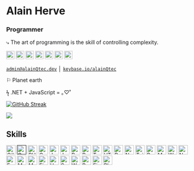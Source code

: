 # Alain Herve

### Programmer

⤷ The art of programming is the skill of controlling complexity.

 <a aligh="left" href="https://alainQtec.dev" target="_blank" rel="noreferrer noopener"><img src="https://raw.githubusercontent.com/0xShapeShifter/readme-md/master/public/images/socials/globe.svg" alt="Website" width="22" height="22" /></a> <a aligh="left" href="mailto:admin@alainQtec.dev" target="_blank" rel="noreferrer noopener"><img src="https://raw.githubusercontent.com/0xShapeShifter/readme-md/master/public/images/socials/at.svg" alt="Email" width="22" height="22" /></a> <a aligh="left" href="https://twitter.com/alainQtec" target="_blank" rel="noreferrer noopener"><img src="https://raw.githubusercontent.com/0xShapeShifter/readme-md/master/public/images/socials/twitter.svg" alt="Twitter" width="22" height="22" /></a> <a aligh="left" href="https://www.linkedin.com/in/alainQtec" target="_blank" rel="noreferrer noopener"><img src="https://raw.githubusercontent.com/0xShapeShifter/readme-md/master/public/images/socials/linkedin.svg" alt="LinkedIn" width="22" height="22" /></a> <a aligh="left" href="https://www.twitch.tv/alainQtec" target="_blank" rel="noreferrer noopener"><img src="https://raw.githubusercontent.com/0xShapeShifter/readme-md/master/public/images/socials/twitch.svg" alt="Twitch" width="22" height="22" /></a> <a aligh="left" href="https://www.youtube.com/@alainQtec_" target="_blank" rel="noreferrer noopener"><img src="https://raw.githubusercontent.com/0xShapeShifter/readme-md/master/public/images/socials/youtube.svg" alt="YouTube" width="22" height="22" /></a> <a aligh="left" href="http://instagram.com/alainQtec" target="_blank" rel="noreferrer noopener"><img src="https://raw.githubusercontent.com/0xShapeShifter/readme-md/master/public/images/socials/instagram.svg" alt="Instagram" width="22" height="22" /></a>
<p align="left">
<a href="mailto:admin@alainQtec.dev"><code>admin@alainQtec.dev</code></a> │ <a href="https://keybase.io/alainQtec/pgp_keys.asc?fingerprint=KEYGOESHERE"><code>keybase.io/alainQtec</code></a>
</p>

⚐ Planet earth

ϟ .NET + JavaScript = ｡♡˚

<!-- ϟ  Working on: [10xlab.dev](https://10xlab.dev), [intellzilla.com](https://intellzilla.com) -->

[![GitHub Streak](https://streak-stats.demolab.com?user=alainQtec&theme=transparent&border_radius=10)](https://git.io/streak-stats)

[![](https://visitcount.itsvg.in/api?id=alainQtec&label=Profile%20Views&color=12&icon=1&pretty=true)](https://alainQtec.dev)

## Skills

<a href="https://learn.microsoft.com/en-us/dotnet/csharp/" target="_blank" rel="noreferrer noopener"><img src="https://raw.githubusercontent.com/0xShapeShifter/readme-md/master/public/images/skills/core/csharp.svg" alt="C#" width="25" height="25" /></a> <a href="" target="_blank" rel="noreferrer noopener"><img src="https://raw.githubusercontent.com/0xShapeShifter/readme-md/master/public/images/skills/core/go.svg" alt="Go" width="25" height="25" /></a> <a href="https://www.php.net" target="_blank" rel="noreferrer noopener"><img src="https://raw.githubusercontent.com/0xShapeShifter/readme-md/master/public/images/skills/core/php.svg" alt="PHP" width="25" height="25" /></a>
<a href="https://qwik.builder.io" target="_blank" rel="noreferrer noopener"><img src="https://raw.githubusercontent.com/0xShapeShifter/readme-md/master/public/images/skills/frontend/qwik.svg" alt="Qwik" width="25" height="25" /></a> <a href="https://www.java.com" target="_blank" rel="noreferrer noopener"><img src="https://raw.githubusercontent.com/0xShapeShifter/readme-md/master/public/images/skills/core/java.svg" alt="Java" width="25" height="25" /></a> <a href="https://www.javascript.com" target="_blank" rel="noreferrer noopener"><img src="https://raw.githubusercontent.com/0xShapeShifter/readme-md/master/public/images/skills/core/javascript.svg" alt="JavaScript" width="25" height="25" /></a> <a href="https://www.python.org" target="_blank" rel="noreferrer noopener"><img src="https://raw.githubusercontent.com/0xShapeShifter/readme-md/master/public/images/skills/core/python.svg" alt="Python" width="25" height="25" /></a> <a href="https://www.rust-lang.org" target="_blank" rel="noreferrer noopener"><img src="https://raw.githubusercontent.com/0xShapeShifter/readme-md/master/public/images/skills/core/rust.svg" alt="Rust" width="25" height="25" /></a> <a href="https://www.typescriptlang.org" target="_blank" rel="noreferrer noopener"><img src="https://raw.githubusercontent.com/0xShapeShifter/readme-md/master/public/images/skills/core/typescript.svg" alt="Typescript" width="25" height="25" /></a>  <a href="https://html.com/html5/" target="_blank" rel="noreferrer noopener"><img src="https://raw.githubusercontent.com/0xShapeShifter/readme-md/master/public/images/skills/frontend/html5.svg" alt="HTML5" width="25" height="25" /></a> <a href="https://reactjs.org" target="_blank" rel="noreferrer noopener"><img src="https://raw.githubusercontent.com/0xShapeShifter/readme-md/master/public/images/skills/frontend/react.svg" alt="React" width="25" height="25" /></a> <a href="https://nextjs.org" target="_blank" rel="noreferrer noopener"><img src="https://raw.githubusercontent.com/0xShapeShifter/readme-md/master/public/images/skills/frontend/nextjs.svg" alt="NextJS" width="25" height="25" /></a> <a href="http://tailwindcss.com" target="_blank" rel="noreferrer noopener"><img src="https://raw.githubusercontent.com/0xShapeShifter/readme-md/master/public/images/skills/frontend/tailwind.svg" alt="Tailwind" width="25" height="25" /></a> <a href="https://getbootstrap.com" target="_blank" rel="noreferrer noopener"><img src="https://raw.githubusercontent.com/0xShapeShifter/readme-md/master/public/images/skills/frontend/bootstrap.svg" alt="Bootstrap" width="25" height="25" /></a> <a href="https://mui.com/material-ui/" target="_blank" rel="noreferrer noopener"><img src="https://raw.githubusercontent.com/0xShapeShifter/readme-md/master/public/images/skills/frontend/mui.svg" alt="Material UI" width="25" height="25" /></a> <a href="https://webpack.js.org" target="_blank" rel="noreferrer noopener"><img src="https://raw.githubusercontent.com/0xShapeShifter/readme-md/master/public/images/skills/frontend/webpack.svg" alt="Webpack" width="25" height="25" /></a>  <a href="https://nodejs.org" target="_blank" rel="noreferrer noopener"><img src="https://raw.githubusercontent.com/0xShapeShifter/readme-md/master/public/images/skills/backend/nodejs.svg" alt="NodeJS" width="25" height="25" /></a> <a href="http://expressjs.com" target="_blank" rel="noreferrer noopener"><img src="https://raw.githubusercontent.com/0xShapeShifter/readme-md/master/public/images/skills/backend/express.svg" alt="Express" width="25" height="25" /></a> <a href="https://www.mongodb.com" target="_blank" rel="noreferrer noopener"><img src="https://raw.githubusercontent.com/0xShapeShifter/readme-md/master/public/images/skills/backend/mongodb.svg" alt="Mongo DB" width="25" height="25" /></a> <a href="https://www.mysql.com" target="_blank" rel="noreferrer noopener"><img src="https://raw.githubusercontent.com/0xShapeShifter/readme-md/master/public/images/skills/backend/mysql.svg" alt="MySQL" width="25" height="25" /></a> <a href="https://firebase.google.com" target="_blank" rel="noreferrer noopener"><img src="https://raw.githubusercontent.com/0xShapeShifter/readme-md/master/public/images/skills/backend/firebase.svg" alt="Firebase" width="25" height="25" /></a> <a href="https://www.heroku.com" target="_blank" rel="noreferrer noopener"><img src="https://raw.githubusercontent.com/0xShapeShifter/readme-md/master/public/images/skills/backend/heroku.svg" alt="Heroku" width="25" height="25" /></a> <a href="http://sanity.io" target="_blank" rel="noreferrer noopener"><img src="https://raw.githubusercontent.com/0xShapeShifter/readme-md/master/public/images/skills/backend/sanity.svg" alt="Sanity" width="25" height="25" /></a>   <a href="https://webflow.com/" target="_blank" rel="noreferrer noopener"><img src="https://raw.githubusercontent.com/0xShapeShifter/readme-md/master/public/images/skills/nocode/webflow.svg" alt="Webflow" width="25" height="25" /></a> <a href="https://bubble.io" target="_blank" rel="noreferrer noopener"><img src="https://raw.githubusercontent.com/0xShapeShifter/readme-md/master/public/images/skills/nocode/bubble.svg" alt="Bubble" width="25" height="25" /></a>  <a href="http://figma.com" target="_blank" rel="noreferrer noopener"><img src="https://raw.githubusercontent.com/0xShapeShifter/readme-md/master/public/images/skills/software/figma.svg" alt="Figma" width="25" height="25" /></a> <a href="https://www.adobe.com/products/photoshop.html" target="_blank" rel="noreferrer noopener"><img src="https://raw.githubusercontent.com/0xShapeShifter/readme-md/master/public/images/skills/software/photoshop.svg" alt="Photoshop" width="25" height="25" /></a>

<!--
<https://u8views.com/>
<https://github.com/kittinan/spotify-github-profile>
<https://github.com/gautamkrishnar/blog-post-workflow>
<https://github.com/yogeshwaran01/github-stats-terminal-style>
<https://github.com/DenverCoder1/github-readme-youtube-cards>
<https://github.com/Anmol-Baranwal/Cool-GIFs-For-GitHub>

[![Alain Herve profile views](https://u8views.com/api/v1/github/profiles/79479952/views/day-week-month-total-count.svg)](https://u8views.com/github/alainQtec) --!>
